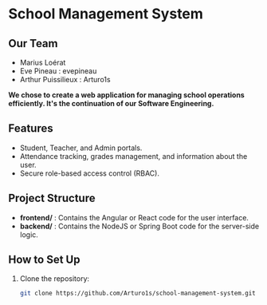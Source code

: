 # School Management System

## Our Team
- Marius Loérat
- Eve Pineau : evepineau
- Arthur Puissilieux : Arturo1s

**We chose to create a web application for managing school operations efficiently. It's the continuation of our Software Engineering.**

## Features
- Student, Teacher, and Admin portals.
- Attendance tracking, grades management, and information about the user.
- Secure role-based access control (RBAC).

## Project Structure
- **frontend/** : Contains the Angular or React code for the user interface.
- **backend/** : Contains the NodeJS or Spring Boot code for the server-side logic.

## How to Set Up
1. Clone the repository:
   ```bash
   git clone https://github.com/Arturo1s/school-management-system.git
